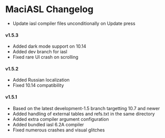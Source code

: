 MaciASL Changelog
=================
- Update iasl compiler files unconditionally on Update press

#### v1.5.3
- Added dark mode support on 10.14
- Added dev branch for iasl
- Fixed rare UI crash on scrolling

#### v1.5.2
- Added Russian localization
- Fixed 10.14 compatibility

#### v1.5.1
- Based on the latest development-1.5 branch targetting 10.7 and newer
- Added handling of external tables and refs.txt in the same directory
- Added extra compiler argument configuration
- Added bundled iasl 6.2A compiler
- Fixed numerous crashes and visual glitches

